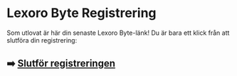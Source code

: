 # Lexoro Byte Registrering

Som utlovat är här din senaste Lexoro Byte-länk! Du är bara ett klick från att slutföra din registrering:

## ➡️ [Slutför registreringen](https://tinyurl.com/tbpa4pn6)